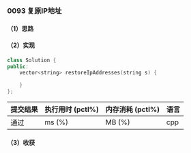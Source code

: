 ### 0093 复原IP地址

#### （1）思路

#### （2）实现

```cpp
class Solution {
public:
    vector<string> restoreIpAddresses(string s) {

    }
};
```

| 提交结果 | 执行用时 (pctl%) | 内存消耗 (pctl%) | 语言 |
|:---------|:-----------------|:-----------------|:-----|
| 通过     |  ms (%)   |  MB (%)  | cpp  |

#### （3）收获
